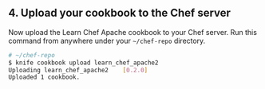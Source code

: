 ## 4. Upload your cookbook to the Chef server

Now upload the Learn Chef Apache cookbook to your Chef server. Run this command from anywhere under your <code class="file-path">~/chef-repo</code> directory.

```bash
# ~/chef-repo
$ knife cookbook upload learn_chef_apache2
Uploading learn_chef_apache2    [0.2.0]
Uploaded 1 cookbook.
```
